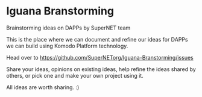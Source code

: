 # Iguana Branstorming
Brainstorming ideas on DAPPs by SuperNET team

This is the place where we can document and refine our ideas for DAPPs we can build using Komodo Platform technology.

Head over to https://github.com/SuperNETorg/Iguana-Branstorming/issues

Share your ideas, opinions on existing ideas, help refine the ideas shared by others, or pick one and make your own project using it.

All ideas are worth sharing. :)
